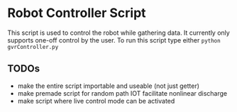# Robot Controller Script
This script is used to control the robot while gathering data. It currently only supports one-off control by the user. To run this script type either `python gvrController.py`

## TODOs
 + make the entire script importable and useable (not just getter)
 + make premade script for random path IOT facilitate nonlinear discharge
 + make script where live control mode can be activated
